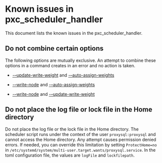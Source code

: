 # Known issues in pxc_scheduler_handler

This document lists the known issues in the pxc_scheduler_handler.

## Do not combine certain options

The following options are mutually exclusive. An attempt to combine these options in a command creates in an error and no action is taken.

* [-–update-write-weight](psh-detailed-options.md#update-write-weight) and [-–auto-assign-weights](psh-detailed-options.md#auto-assign-weights)

* [-–write-node](psh-detailed-options.md#write-node) and [-–auto-assign-weights](psh-detailed-options.md#auto-assign-weights)

* [-–write-node](psh-detailed-options.md#write-node) and [-–update-write-weight](psh-detailed-options.md#update-write-weight)

## Do not place the log file or lock file in the Home directory

Do not place the log file or the lock file in the Home directory. The scheduler script runs under the context of the user `proxysql:proxysql` and cannot access the Home directory. Any attempt causes permission denied errors. If needed, you can override this limitation by setting  `ProtectHome=no` in `/etc/systemd/system/multi-user.target.wants/proxysql.service`. In the toml configuration file, the values are `logFile` and `lockfilepath`.
